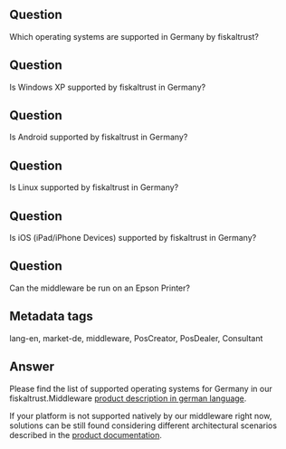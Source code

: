 ## Question
Which operating systems are supported in Germany by fiskaltrust?

## Question
Is Windows XP supported by fiskaltrust in Germany?

## Question
Is Android supported by fiskaltrust in Germany?

## Question
Is Linux supported by fiskaltrust in Germany?

## Question

Is iOS (iPad/iPhone Devices) supported by fiskaltrust in Germany?

## Question

Can the middleware be run on an Epson Printer?

## Metadata tags
lang-en, market-de, middleware, PosCreator, PosDealer, Consultant

## Answer

Please find the list of supported operating systems for Germany in our fiskaltrust.Middleware [product description in german language](https://github.com/fiskaltrust/productdescription-de-doc/blob/master/product-service-description/compliance-as-a-service/products/middleware.md).

If your platform is not supported natively by our middleware right now, solutions can be still found considering different architectural scenarios described in the [product documentation](https://github.com/fiskaltrust/rollout-doc/blob/main/middleware/README.md#rollout-scenarios).

